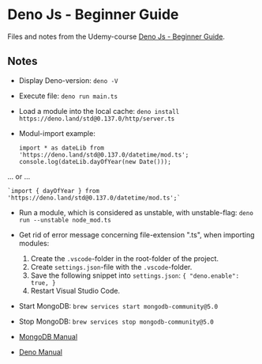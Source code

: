 # Deno Js - Beginner Guide

Files and notes from the Udemy-course [Deno Js - Beginner Guide](https://www.udemy.com/course/learn-and-understand-deno-future-nodejs-beginner-guide/).

## Notes
- Display Deno-version: `deno -V`

- Execute file: `deno run main.ts`

- Load a module into the local cache: `deno install https://deno.land/std@0.137.0/http/server.ts`

- Modul-import example:

    `import * as dateLib from 'https://deno.land/std@0.137.0/datetime/mod.ts';`
    `console.log(dateLib.dayOfYear(new Date()));`

... or ...

    `import { dayOfYear } from 'https://deno.land/std@0.137.0/datetime/mod.ts';`

- Run a module, which is considered as unstable, with unstable-flag: `deno run --unstable node_mod.ts`

- Get rid of error message concerning file-extension ".ts", when importing modules:
    1. Create the `.vscode`-folder in the root-folder of the project.
    2. Create `settings.json`-file with the `.vscode`-folder.
    3. Save the following snippet into `settings.json`:
    `{
       "deno.enable": true,
     }`
    4. Restart Visual Studio Code.

- Start MongoDB: `brew services start mongodb-community@5.0`

- Stop MongoDB: `brew services stop mongodb-community@5.0`

- [MongoDB Manual](https://www.mongodb.com/docs/manual/tutorial/install-mongodb-on-os-x/#install-mongodb-community-edition)

- [Deno Manual](https://deno.land/manual@v1.21.2)




